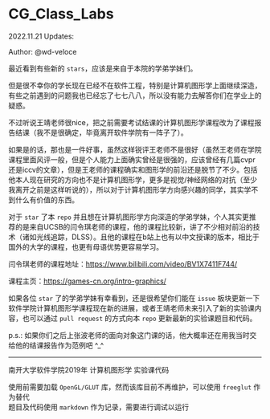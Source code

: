 
# CG_Class_Labs

2022.11.21 Updates: 

Author: @wd-veloce

最近看到有些新的 `stars`，应该是来自于本院的学弟学妹们。

但是很不幸你的学长现在已经不在软件工程，特别是计算机图形学上面继续深造，有些之前遇到的问题我也已经忘了七七八八，所以没有能力去解答你们在学业上的疑惑。

不过听说王靖老师很nice，把之前需要考试结课的计算机图形学课程改为了课程报告结课（我不是很确定，毕竟离开软件学院有一阵子了）。

如果是的话，那也是一件好事，虽然这样锐评王老师不是很好（虽然王老师在学院课程里面风评一般，但是个人能力上面确实曾经是很强的，应该曾经有几篇cvpr还是iccv的文章），但是王老师的课程确实和图形学的前沿还是脱节了不少。包括他本人现在研究的方向也不是计算机图形学，更多是视觉/神经网络的对抗（至少我离开之前是这样听说的），所以对于计算机图形学方向感兴趣的同学，其实学不到什么有价值的东西。

对于 `star` 了本 `repo` 并且想在计算机图形学方向深造的学弟学妹，个人其实更推荐的是来自UCSB的闫令琪老师的课程，他的课程比较新，讲了不少相对前沿的技术（诸如光线追踪，DLSS）。且他的课程在b站上也有以中文授课的版本，相比于国外的大学的课程，也更有母语优势更容易学习。

闫令琪老师的课程地址：https://www.bilibili.com/video/BV1X7411F744/

课程主页：https://games-cn.org/intro-graphics/

如果各位 `star` 了的学弟学妹有幸看到，还是很希望你们能在 `issue` 板块更新一下软件学院计算机图形学课程现在新的进展，或者王靖老师未来引入了新的实验课内容，也可以通过 `pull request` 的方式向本 `repo` 更新最新的实验课题目和代码。

p.s.: 如果你们之后上张波老师的面向对象这门课的话，他大概率还在用我当时交给他的结课报告作为范例吧 ^_^

---

南开大学软件学院2019年 计算机图形学 实验课代码

使用前需要加载 `OpenGL/GLUT` 库，然而该库目前不再维护，可以使用 `freeglut` 作为替代  
题目及代码使用 `markdown` 作为记录，需要进行调试以运行
